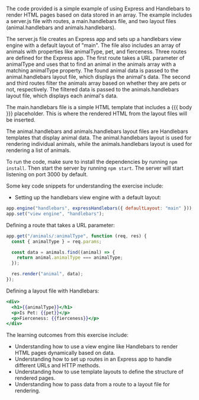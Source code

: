 The code provided is a simple example of using Express and Handlebars to render HTML pages based on data stored in an array. The example includes a server.js file with routes, a main.handlebars file, and two layout files (animal.handlebars and animals.handlebars).

The server.js file creates an Express app and sets up a handlebars view engine with a default layout of "main". The file also includes an array of animals with properties like animalType, pet, and fierceness. Three routes are defined for the Express app. The first route takes a URL parameter of animalType and uses that to find an animal in the animals array with a matching animalType property. The found animal data is passed to the animal.handlebars layout file, which displays the animal's data. The second and third routes filter the animals array based on whether they are pets or not, respectively. The filtered data is passed to the animals.handlebars layout file, which displays each animal's data.

The main.handlebars file is a simple HTML template that includes a {{{ body }}} placeholder. This is where the rendered HTML from the layout files will be inserted.

The animal.handlebars and animals.handlebars layout files are Handlebars templates that display animal data. The animal.handlebars layout is used for rendering individual animals, while the animals.handlebars layout is used for rendering a list of animals.

To run the code, make sure to install the dependencies by running `npm install`. Then start the server by running `npm start`. The server will start listening on port 3000 by default.

Some key code snippets for understanding the exercise include:

-   Setting up the handlebars view engine with a default layout:

```javascript
app.engine("handlebars", expressHandlebars({ defaultLayout: "main" }));
app.set("view engine", "handlebars");

```

Defining a route that takes a URL parameter:

```javascript
app.get("/animals/:animalType", function (req, res) {
  const { animalType } = req.params;

  const data = animals.find((animal) => {
    return animal.animalType === animalType;
  });

  res.render("animal", data);
});

```

Defining a layout file with Handlebars:

```handlebars
<div>
  <h1>{{animalType}}</h1>
  <p>Is Pet: {{pet}}</p>
  <p>Fierceness: {{fierceness}}</p>
</div>

```

The learning outcomes from this exercise include:

-   Understanding how to use a view engine like Handlebars to render HTML pages dynamically based on data.
-   Understanding how to set up routes in an Express app to handle different URLs and HTTP methods.
-   Understanding how to use template layouts to define the structure of rendered pages.
-   Understanding how to pass data from a route to a layout file for rendering.